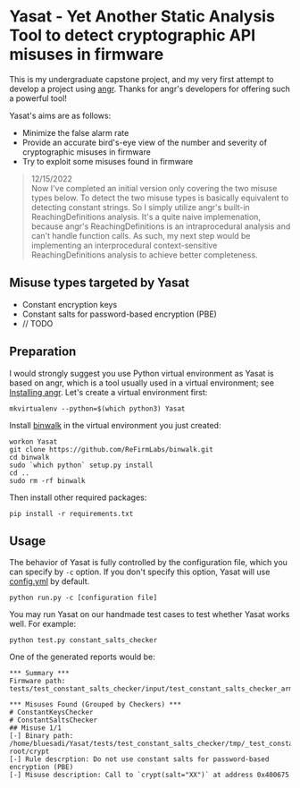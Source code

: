# Yasat - Yet Another Static Analysis Tool to detect cryptographic API misuses in firmware

This is my undergraduate capstone project, and my very first attempt to develop a project using 
[angr](https://github.com/angr/angr). Thanks for angr's developers for offering such a powerful tool!

Yasat's aims are as follows:
- Minimize the false alarm rate
- Provide an accurate bird's-eye view of the number and severity of cryptographic misuses in firmware
- Try to exploit some misuses found in firmware

> 12/15/2022\
> Now I've completed an initial version only covering the two misuse types below. To detect the two misuse types is basically equivalent to detecting constant strings. So I simply utilize angr's built-in ReachingDefinitions analysis. It's a quite naive implemenation, because angr's ReachingDefinitions is an intraprocedural analysis and can't handle function calls. As such, my next step would be implementing an interprocedural context-sensitive ReachingDefinitions analysis to achieve better completeness.

## Misuse types targeted by Yasat

- Constant encryption keys
- Constant salts for password-based encryption (PBE)
- // TODO

## Preparation

I would strongly suggest you use Python virtual environment as Yasat is based on angr, which is a tool usually used in a virtual environment; see [Installing angr](https://docs.angr.io/introductory-errata/install). Let's create a virtual environment first:

```
mkvirtualenv --python=$(which python3) Yasat
```

Install [binwalk](https://github.com/ReFirmLabs/binwalk) in the virtual environment you just created:
```
workon Yasat
git clone https://github.com/ReFirmLabs/binwalk.git
cd binwalk
sudo `which python` setup.py install
cd ..
sudo rm -rf binwalk
```

Then install other required packages:
```
pip install -r requirements.txt
```

## Usage

The behavior of Yasat is fully controlled by the configuration file, which you can specify by `-c` option. If you don't specify this option, Yasat will use [config.yml](config.yml) by default.
```
python run.py -c [configuration file]
```

You may run Yasat on our handmade test cases to test whether Yasat works well. For example:
```
python test.py constant_salts_checker
```
One of the generated reports would be:
```
*** Summary ***
Firmware path: tests/test_constant_salts_checker/input/test_constant_salts_checker_arm.bin

*** Misuses Found (Grouped by Checkers) ***
# ConstantKeysChecker
# ConstantSaltsChecker
## Misuse 1/1
[-] Binary path: /home/bluesadi/Yasat/tests/test_constant_salts_checker/tmp/_test_constant_salts_checker_arm.bin.extracted/squashfs-root/crypt
[-] Rule descrption: Do not use constant salts for password-based encryption (PBE)
[-] Misuse description: Call to `crypt(salt="XX")` at address 0x400675
```